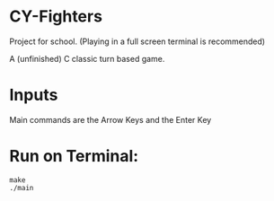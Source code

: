 # CY-Fighters

Project for school.
(Playing in a full screen terminal is recommended)

A (unfinished) C classic turn based game.

# Inputs

Main commands are the Arrow Keys and the Enter Key

# Run on Terminal:
```
make
./main
```
